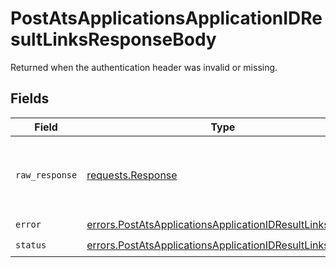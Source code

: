 # PostAtsApplicationsApplicationIDResultLinksResponseBody

Returned when the authentication header was invalid or missing.


## Fields

| Field                                                                                                                                | Type                                                                                                                                 | Required                                                                                                                             | Description                                                                                                                          |
| ------------------------------------------------------------------------------------------------------------------------------------ | ------------------------------------------------------------------------------------------------------------------------------------ | ------------------------------------------------------------------------------------------------------------------------------------ | ------------------------------------------------------------------------------------------------------------------------------------ |
| `raw_response`                                                                                                                       | [requests.Response](https://requests.readthedocs.io/en/latest/api/#requests.Response)                                                | :heavy_minus_sign:                                                                                                                   | Raw HTTP response; suitable for custom response parsing                                                                              |
| `error`                                                                                                                              | [errors.PostAtsApplicationsApplicationIDResultLinksError](../../models/errors/postatsapplicationsapplicationidresultlinkserror.md)   | :heavy_check_mark:                                                                                                                   | N/A                                                                                                                                  |
| `status`                                                                                                                             | [errors.PostAtsApplicationsApplicationIDResultLinksStatus](../../models/errors/postatsapplicationsapplicationidresultlinksstatus.md) | :heavy_check_mark:                                                                                                                   | N/A                                                                                                                                  |